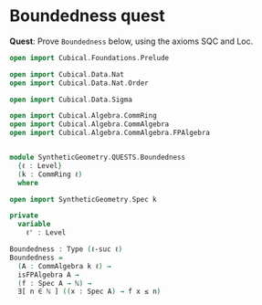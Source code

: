 Boundedness quest
=================

**Quest**:
Prove `Boundedness` below,
using the axioms SQC and Loc.


```agda
open import Cubical.Foundations.Prelude

open import Cubical.Data.Nat
open import Cubical.Data.Nat.Order

open import Cubical.Data.Sigma

open import Cubical.Algebra.CommRing
open import Cubical.Algebra.CommAlgebra
open import Cubical.Algebra.CommAlgebra.FPAlgebra


module SyntheticGeometry.QUESTS.Boundedness
  {ℓ : Level}
  (k : CommRing ℓ)
  where

open import SyntheticGeometry.Spec k

private
  variable
    ℓ' : Level

Boundedness : Type (ℓ-suc ℓ)
Boundedness =
  (A : CommAlgebra k ℓ) →
  isFPAlgebra A →
  (f : Spec A → ℕ) →
  ∃[ n ∈ ℕ ] ((x : Spec A) → f x ≤ n)
```
